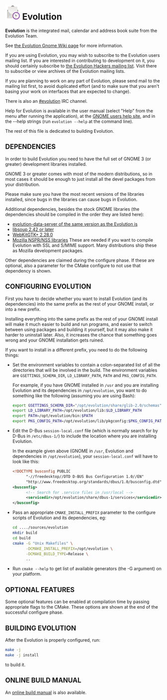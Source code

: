 <img alt="Evolution app icon" src="logo.png" width=48> Evolution
============

**Evolution** is the integrated mail, calendar and address book suite from
the Evolution Team.

See [the Evolution Gnome Wiki page][gnome-wiki] for more information.

If you are using Evolution, you may wish to subscribe to the Evolution
users mailing list.  If you are interested in contributing to
development on it, you should certainly subscribe to [the Evolution
Hackers mailing list][mailing-list].  Visit
there to subscribe or view archives of the Evolution mailing lists.

If you are planning to work on any part of Evolution, please send mail
to the mailing list first, to avoid duplicated effort (and to make
sure that you aren't basing your work on interfaces that are expected
to change).

There is also an [#evolution] IRC channel.

Help for Evolution is available in the user manual (select "Help" from
the menu after running the application), at the
[GNOME users help site][gnome-help], and in the --help strings (run
`evolution --help` at the command line).

The rest of this file is dedicated to building Evolution.

[gnome-wiki]: https://wiki.gnome.org/Apps/Evolution
[mailing-list]: https://mail.gnome.org/mailman/listinfo
[#evolution]: irc://irc.gnome.org/evolution
[gnome-help]: https://help.gnome.org/users/evolution/stable/

DEPENDENCIES
------------

In order to build Evolution you need to have the full set of GNOME 3
(or greater) development libraries installed.

GNOME 3 or greater comes with most of the modern distributions, so
in most cases it should be enough to just install all the devel
packages from your distribution.

Please make sure you have the most recent versions of the libraries
installed, since bugs in the libraries can cause bugs in Evolution.

Additional dependencies, besides the stock GNOME libraries (the
dependencies should be compiled in the order they are listed here):

* [evolution-data-server of the same version as the Evolution is][eds]
* [libsoup 2.42 or later][libsoup]
* [WebKitGTK+ 2.28.0][webkitgtk]
* [Mozilla NSPR/NSS libraries][mozilla]
  These are needed if you want to compile Evolution with SSL and S/MIME
  support. Many distributions ship these as Mozilla development packages.

Other dependencies are claimed during the configure phase. If these are
optional, also a parameter for the CMake configure to not use that dependency
is shown.

[eds]: https://download.gnome.org/sources/evolution-data-server/
[libsoup]: https://download.gnome.org/sources/libsoup/
[webkitgtk]: https://webkitgtk.org/releases/
[mozilla]: https://www.mozilla.org/

CONFIGURING EVOLUTION
---------------------

First you have to decide whether you want to install Evolution (and
its dependencies) into the same prefix as the rest of your GNOME
install, or into a new prefix.

Installing everything into the same prefix as the rest of your GNOME
install will make it much easier to build and run programs, and easier
to switch between using packages and building it yourself, but it may
also make it harder to uninstall later.  Also, it increases the chance
that something goes wrong and your GNOME installation gets ruined.

If you want to install in a different prefix, you need to do the
following things:

* Set the environment variables to contain a colon-separated list
  of all the directories that will be involved in the build.
  The environment variables are `GSETTINGS_SCHEMA_DIR`,
  `LD_LIBRARY_PATH`, `PATH` and `PKG_CONFIG_PATH`.

  For example, if you have GNOME installed in `/usr` and you
  are installing Evolution and its dependencies in
  `/opt/evolution`, you want to do something like the following
  (assuming you are using Bash):

  ```bash
  export GSETTINGS_SCHEMA_DIR="/opt/evolution/share/glib-2.0/schemas"
  export LD_LIBRARY_PATH=/opt/evolution/lib:$LD_LIBRARY_PATH
  export PATH=/opt/evolution/bin:$PATH
  export PKG_CONFIG_PATH=/opt/evolution/lib/pkgconfig:$PKG_CONFIG_PATH
  ```

* Edit the D-Bus `session-local.conf` file (which is normally
  search for by D-Bus in `/etc/dbus-1/`) to include the
  location where you are installing Evolution.

  In the example given above (GNOME in `/usr`, Evolution and
  dependencies in `/opt/evolution`), your
  `session-local.conf` will have to look like this:

  ```xml
  <!DOCTYPE busconfig PUBLIC
        "-//freedesktop//DTD D-BUS Bus Configuration 1.0//EN"
        "http://www.freedesktop.org/standards/dbus/1.0/busconfig.dtd">
  <busconfig>
        <!-- Search for .service files in /usr/local -->
        <servicedir>/opt/evolution/share/dbus-1/services</servicedir>
  </busconfig>
    ```

* Pass an appropriate `CMAKE_INSTALL_PREFIX` parameter to the configure
  scripts of Evolution and its dependencies, eg:

  ```bash
  cd ..../sources/evolution
  mkdir build
  cd build
  cmake -G "Unix Makefiles" \
        -DCMAKE_INSTALL_PREFIX=/opt/evolution \
        -DCMAKE_BUILD_TYPE=Release \
        ..
  ```

* Run `cmake --help` to get list of available generators (the -G argument)
          on your platform.

OPTIONAL FEATURES
-----------------

Some optional features can be enabled at compilation time by passing
appropriate flags to the CMake. These options are shown at the end
of the successful configure phase.

BUILDING EVOLUTION
------------------

After the Evolution is properly configured, run:

  ```bash
  make -j
  make -j install
  ```

to build it.

ONLINE BUILD MANUAL
-------------------

An [online build manual][Build Manual] is also available.

[Build Manual]: https://wiki.gnome.org/Apps/Evolution/Building
